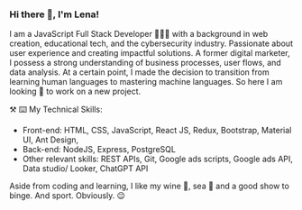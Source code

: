 ### Hi there 👋, I'm Lena!

<!--
**echugreeva/echugreeva** is a ✨ _special_ ✨ repository because its `README.md` (this file) appears on your GitHub profile.

Here are some ideas to get you started:

- 🔭 I’m currently working on ...
- 🌱 I’m currently learning ...
- 👯 I’m looking to collaborate on ...
- 🤔 I’m looking for help with ...
- 💬 Ask me about ...
- 📫 How to reach me: ...
- 😄 Pronouns: ...
- ⚡ Fun fact: ...
-->
I am a JavaScript Full Stack Developer 👩🏻‍💻 with a background in web creation, educational tech, and the cybersecurity industry. Passionate about user experience and creating impactful solutions. A former digital marketer, I possess a strong understanding of business processes, user flows, and data analysis. At a certain point, I made the decision to transition from learning human languages to mastering machine languages. So here I am looking 👀 to work on a new project.


⚒️ ⌨️ My Technical Skills:
- Front-end: HTML, CSS, JavaScript, React JS, Redux, Bootstrap, Material UI, Ant Design, 
- Back-end: NodeJS, Express, PostgreSQL
- Other relevant skills: REST APIs, Git, Google ads scripts, Google ads API, Data studio/ Looker, ChatGPT API


Aside from coding and learning, I like my wine 🍷, sea 🌊 and a good show to binge. And sport. Obviously. 😉
